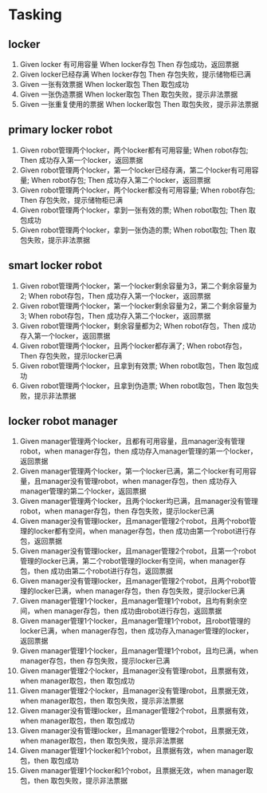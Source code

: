 # Tasking
## locker
1. Given locker 有可用容量 When locker存包 Then 存包成功，返回票据
2. Given locker已经存满 When locker存包 Then 存包失败，提示储物柜已满
3. Given 一张有效票据 When locker取包 Then 取包成功
4. Given 一张伪造票据 When locker取包 Then 取包失败，提示非法票据
5. Given 一张重复使用的票据 When locker取包 Then 取包失败，提示非法票据
## primary locker robot
1. Given robot管理两个locker，两个locker都有可用容量; When robot存包; Then 成功存入第一个locker，返回票据
2. Given robot管理两个locker，第一个locker已经存满，第二个locker有可用容量; When robot存包; Then 成功存入第二个locker，返回票据
3. Given robot管理两个locker，两个locker都没有可用容量; When robot存包; Then 存包失败，提示储物柜已满
4. Given robot管理两个locker，拿到一张有效的票; When robot取包; Then 取包成功
5. Given robot管理两个locker，拿到一张伪造的票; When robot取包; Then 取包失败，提示非法票据

## smart locker robot
1. Given robot管理两个locker，第一个locker剩余容量为3，第二个剩余容量为2; When robot存包，Then 成功存入第一个locker，返回票据
2. Given robot管理两个locker，第一个locker剩余容量为2，第二个剩余容量为3; When robot存包，Then 成功存入第二个locker，返回票据
3. Given robot管理两个locker，剩余容量都为2; When robot存包，Then 成功存入第一个locker，返回票据
4. Given robot管理两个locker，且两个locker都存满了; When robot存包，Then 存包失败，提示locker已满
5. Given robot管理两个locker，且拿到有效票; When robot取包，Then 取包成功
6. Given robot管理两个locker，且拿到伪造票; When robot取包，Then 取包失败，提示非法票据

## locker robot manager
1. Given manager管理两个locker，且都有可用容量，且manager没有管理robot，when manager存包，then 成功存入manager管理的第一个locker，返回票据
2. Given manager管理两个locker，第一个locker已满，第二个locker有可用容量，且manager没有管理robot，when manager存包，then 成功存入manager管理的第二个locker，返回票据
3. Given manager管理两个locker，且两个locker均已满，且manager没有管理robot，when manager存包，then 存包失败，提示locker已满
4. Given manager没有管理locker，且manager管理2个robot，且两个robot管理的locker都有空间，when manager存包，then 成功由第一个robot进行存包，返回票据
5. Given manager没有管理locker，且manager管理2个robot，且第一个robot管理的locker已满，第二个robot管理的locker有空间，when manager存包，then 成功由第二个robot进行存包，返回票据
6. Given manager没有管理locker，且manager管理2个robot，且两个robot管理的locker已满，when manager存包，then 存包失败，提示locker已满
7. Given manager管理1个locker，且manager管理1个robot，且均有剩余空间，when manager存包，then 成功由robot进行存包，返回票据
8. Given manager管理1个locker，且manager管理1个robot，且robot管理的locker已满，when manager存包，then 成功存入manager管理的locker，返回票据  
9. Given manager管理1个locker，且manager管理1个robot，且均已满，when manager存包，then 存包失败，提示locker已满  
10. Given manager管理2个locker，且manager没有管理robot，且票据有效，when manager取包，then 取包成功
11. Given manager管理2个locker，且manager没有管理robot，且票据无效，when manager取包，then 取包失败，提示非法票据
12. Given manager没有管理locker，且manager管理2个robot，且票据有效，when manager取包，then 取包成功
13. Given manager没有管理locker，且manager管理2个robot，且票据无效，when manager取包，then 取包失败，提示非法票据
14. Given manager管理1个locker和1个robot，且票据有效，when manager取包，then 取包成功
15. Given manager管理1个locker和1个robot，且票据无效，when manager取包，then 取包失败，提示非法票据
